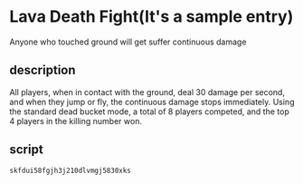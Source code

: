 # Lava Death Fight(It's a sample entry)
Anyone who touched ground will get suffer continuous damage
## description
All players, when in contact with the ground, deal 30 damage per second, and when they jump or fly, the continuous damage stops immediately.
Using the standard dead bucket mode, a total of 8 players competed, and the top 4 players in the killing number won.
## script
`skfdui58fgjh3j210dlvmgj5830xks`
